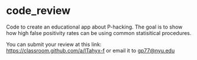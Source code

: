 # code_review
Code to create an educational app about P-hacking. The goal is to show how high false positivity rates can be using common statisitical procedures. 

You can submit your review at this link: https://classroom.github.com/a/lTahyx-f or email it to gp77@nyu.edu
